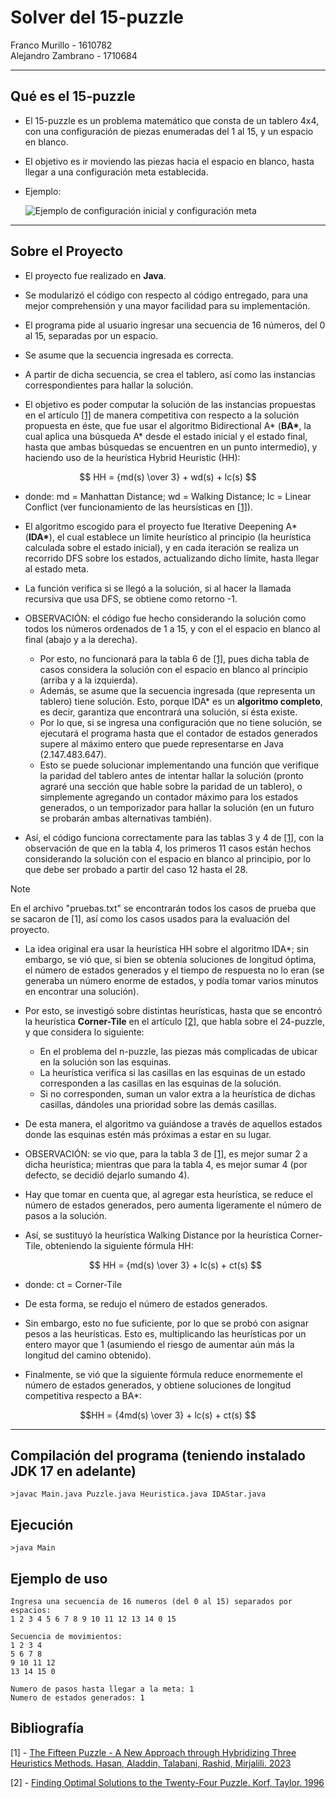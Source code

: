 # Solver del 15-puzzle

Franco Murillo - 1610782  
Alejandro Zambrano - 1710684

----------------------------------------------------------------------------------------------------------------------------

## Qué es el 15-puzzle

- El 15-puzzle es un problema matemático que consta de un tablero 4x4, con una configuración de piezas enumeradas del 1 al 15, y un espacio en blanco.

- El objetivo es ir moviendo las piezas hacia el espacio en blanco, hasta llegar a una configuración meta establecida.

- Ejemplo:

  ![Ejemplo de configuración inicial y configuración meta](https://media.geeksforgeeks.org/wp-content/uploads/15-puzzle.png)

----------------------------------------------------------------------------------------------------------------------------

## Sobre el Proyecto

- El proyecto fue realizado en **Java**.

- Se modularizó el código con respecto al código entregado, para una mejor comprehensión y una mayor facilidad para su implementación.

- El programa pide al usuario ingresar una secuencia de 16 números, del 0 al 15, separadas por un espacio.

- Se asume que la secuencia ingresada es correcta.

- A partir de dicha secuencia, se crea el tablero, así como las instancias correspondientes para hallar la solución.
  
- El objetivo es poder computar la solución de las instancias propuestas en el artículo [[1]](#bibliografía) de manera competitiva con respecto a la solución propuesta en éste, que fue usar el algoritmo Bidirectional A* (__BA*__,  la cual aplica una búsqueda A* desde el estado inicial y el estado final, hasta que ambas búsquedas se encuentren en un punto intermedio), y haciendo uso de la heurística Hybrid Heuristic (HH):  

```math
    HH = {md(s) \over 3} + wd(s) + lc(s)   
```
- donde:  md = Manhattan Distance; wd = Walking Distance; lc = Linear Conflict (ver funcionamiento de las heursísticas en [[1]](#bibliografía)).

- El algoritmo escogido para el proyecto fue Iterative Deepening A* (__IDA*__), el cual establece un límite heurístico al principio (la heurística calculada sobre el estado inicial), y en cada iteración se realiza un recorrido DFS sobre los estados, actualizando dicho límite, hasta llegar al estado meta.

- La función verifica si se llegó a la solución, si al hacer la llamada recursiva que usa DFS, se obtiene como retorno -1.

- OBSERVACIÓN: el código fue hecho considerando la solución como todos los números ordenados de 1 a 15, y con el el espacio en blanco al final (abajo y a la derecha).
  - Por esto, no funcionará para la tabla 6 de [[1]](#bibliografía), pues dicha tabla de casos considera la solución con el espacio en blanco al principio (arriba y a la izquierda).
  - Además, se asume que la secuencia ingresada (que representa un tablero) tiene solución. Esto, porque IDA* es un __algoritmo completo__, es decir, garantiza que encontrará una solución, si ésta existe.
  - Por lo que, si se ingresa una configuración que no tiene solución, se ejecutará el programa hasta que el contador de estados generados supere al máximo entero que puede representarse en Java (2.147.483.647).
  - Esto se puede solucionar implementando una función que verifique la paridad del tablero antes de intentar hallar la solución (pronto agraré una sección que hable sobre la paridad de un tablero), o simplemente agregando un contador máximo para los estados generados, o un temporizador para hallar la solución (en un futuro se probarán ambas alternativas también). 

- Así, el código funciona correctamente para las  tablas 3 y 4 de [[1]](#bibliografía), con la observación de que en la tabla 4, los primeros 11 casos están hechos considerando la solución con el espacio en blanco al principio, por lo que debe ser probado a partir del caso 12 hasta el 28.

>[!NOTE]
> En el archivo "pruebas.txt" se encontrarán todos los casos de prueba que se sacaron de [1], así como los casos usados para la evaluación del proyecto.
 
- La idea original era usar la heurística HH sobre el algoritmo IDA*; sin embargo, se vió que, si bien se obtenía soluciones de longitud óptima, el número de estados generados y el tiempo de respuesta no lo eran (se generaba un número enorme de estados, y podía tomar varios minutos en encontrar una solución). 

- Por esto, se investigó sobre distintas heurísticas, hasta que se encontró la heurística **Corner-Tile** en el artículo [[2]](#bibliografía), que habla sobre el 24-puzzle, y que considera lo siguiente:

    - En el problema del n-puzzle, las piezas más complicadas de ubicar en la solución son las esquinas.
    - La heurística verifica si las casillas en las esquinas de un estado corresponden a las casillas en las esquinas de la solución.
    - Si no corresponden, suman un valor extra a la heurística de dichas casillas, dándoles una prioridad sobre las demás casillas.
- De esta manera, el algoritmo va guiándose a través de aquellos estados donde las esquinas estén más próximas a estar en su lugar.
- OBSERVACIÓN: se vio que, para la tabla 3 de [[1]](#bibliografía), es mejor sumar 2 a dicha heurística; mientras que para la tabla 4, es mejor sumar 4 (por defecto, se decidió dejarlo sumando 4).
- Hay que tomar en cuenta que, al agregar esta heurística, se reduce el número de estados generados, pero aumenta ligeramente el número de pasos a la solución.

- Así, se sustituyó la heurística Walking Distance por la heurística Corner-Tile, obteniendo la siguiente fórmula HH:
    ```math
      HH = {md(s) \over 3} + lc(s) + ct(s) 
    ```
    
- donde: ct = Corner-Tile

- De esta forma, se redujo el número de estados generados. 

- Sin embargo, esto no fue suficiente, por lo que se probó con asignar pesos a las heurísticas. Esto es, multiplicando las heurísticas por un entero mayor que 1 (asumiendo el riesgo de aumentar aún más la longitud del camino obtenido). 

- Finalmente, se vió que la siguiente fórmula reduce enormemente el número de estados generados, y obtiene soluciones de longitud competitiva respecto a BA*:
  
```math
HH = {4md(s) \over 3} + lc(s) + ct(s) 
```

----------------------------------------------------------------------------------------------------------------------------

## Compilación del programa (teniendo instalado JDK 17 en adelante)

```
>javac Main.java Puzzle.java Heuristica.java IDAStar.java
```


## Ejecución 

```
>java Main
```

## Ejemplo de uso

```
Ingresa una secuencia de 16 numeros (del 0 al 15) separados por espacios:
1 2 3 4 5 6 7 8 9 10 11 12 13 14 0 15

Secuencia de movimientos:
1 2 3 4
5 6 7 8
9 10 11 12
13 14 15 0

Numero de pasos hasta llegar a la meta: 1
Numero de estados generados: 1
```

## Bibliografía

[1] - [The Fifteen Puzzle - A New Approach through Hybridizing Three Heuristics Methods. Hasan, Aladdin, Talabani, Rashid, Mirjalili. 2023](https://www.researchgate.net/publication/366855720_The_Fifteen_Puzzle-A_New_Approach_through_Hybridizing_Three_Heuristics_Methods)

[2] - [Finding Optimal Solutions to the Twenty-Four Puzzle. Korf, Taylor. 1996](https://courses.cs.washington.edu/courses/csep573/10wi/korf96.pdf)
